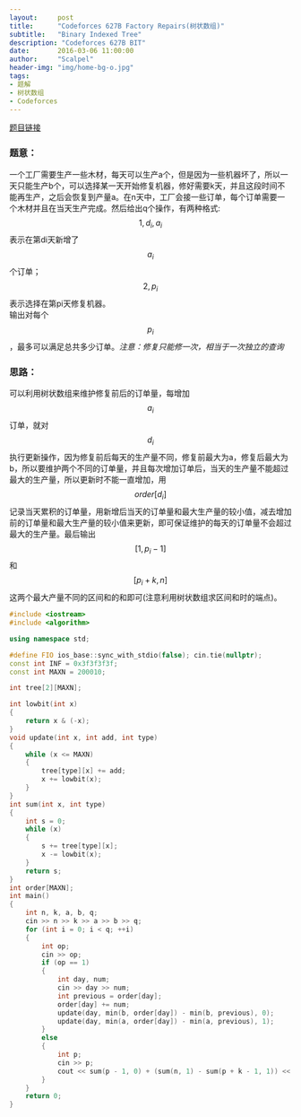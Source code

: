 ```yaml
---
layout:     post
title:      "Codeforces 627B Factory Repairs(树状数组)"
subtitle:   "Binary Indexed Tree"
description: "Codeforces 627B BIT"
date:       2016-03-06 11:00:00
author:     "Scalpel"
header-img: "img/home-bg-o.jpg"
tags:
- 题解
- 树状数组
- Codeforces
---
```

[题目链接](http://codeforces.com/problemset/problem/627/B)

### 题意：  
一个工厂需要生产一些木材，每天可以生产a个，但是因为一些机器坏了，所以一天只能生产b个，可以选择某一天开始修复机器，修好需要k天，并且这段时间不能再生产，之后会恢复到产量a。在n天中，工厂会接一些订单，每个订单需要一个木材并且在当天生产完成。然后给出q个操作，有两种格式:  
$$1, d_i, a_i$$ 表示在第di天新增了$$a_i$$个订单；  
$$2, p_i$$ 表示选择在第pi天修复机器。  
输出对每个$$p_i$$，最多可以满足总共多少订单。*注意：修复只能修一次，相当于一次独立的查询*

### 思路：  
可以利用树状数组来维护修复前后的订单量，每增加$$a_i$$订单，就对$$d_i$$执行更新操作，因为修复前后每天的生产量不同，修复前最大为a，修复后最大为b，所以要维护两个不同的订单量，并且每次增加订单后，当天的生产量不能超过最大的生产量，所以更新时不能一直增加，用$$order[d_i]$$记录当天累积的订单量，用新增后当天的订单量和最大生产量的较小值，减去增加前的订单量和最大生产量的较小值来更新，即可保证维护的每天的订单量不会超过最大的生产量。最后输出$$[1, p_i - 1]$$和$$[p_i + k, n]$$这两个最大产量不同的区间和的和即可(注意利用树状数组求区间和时的端点)。  

~~~cpp
#include <iostream>
#include <algorithm>

using namespace std;

#define FIO ios_base::sync_with_stdio(false); cin.tie(nullptr);
const int INF = 0x3f3f3f3f;
const int MAXN = 200010;

int tree[2][MAXN];

int lowbit(int x)
{
    return x & (-x);
}
void update(int x, int add, int type)
{
    while (x <= MAXN)
    {
        tree[type][x] += add;
        x += lowbit(x);
    }
}
int sum(int x, int type)
{
    int s = 0;
    while (x)
    {
        s += tree[type][x];
        x -= lowbit(x);
    }
    return s;
}
int order[MAXN];
int main() 
{
    int n, k, a, b, q;
    cin >> n >> k >> a >> b >> q;
    for (int i = 0; i < q; ++i)
    {
        int op;
        cin >> op;
        if (op == 1)
        {
            int day, num;
            cin >> day >> num;
            int previous = order[day];
            order[day] += num;
            update(day, min(b, order[day]) - min(b, previous), 0);
            update(day, min(a, order[day]) - min(a, previous), 1);
        }
        else
        {
            int p;
            cin >> p;
            cout << sum(p - 1, 0) + (sum(n, 1) - sum(p + k - 1, 1)) << endl;
        }
    }
    return 0;
}
~~~
